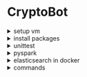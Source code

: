 # CryptoBot

<details>
<summary>setup vm</summary>

## add new repository in git browser

git clone https://github.com/scaja/CryptoBot.git  
cd CryptoBot  
git add .gitignore  
git commit -m "add gitignore"  
git push  
source myenv/bin/activatesource  


## virtual environment

sudo apt-get update  
sudo apt-get install python3.8-venv --fix-missing  
python3 -m venv myenv  
source myenv/bin/activate  


upgrade pip  
python3 -m pip install --upgrade pip  


## Create Kernel

pip3 install ipykernel  
python3 -m ipykernel install --user --name='vscode'  


## Start Jupiter

pip install notebook ipython  
jupyter notebook  
Install extensions also as host ssh  
restart VSCODE manuelly  

</details>

<details>
<summary>install packages</summary>

pip install pandas  
pip install python-dotenv  
pip install python-binance  
pip install websocket-client
pip install elasticsearch

</details>

<details>
<summary>unittest</summary>

python -m unittest discover

</details>

<details>
<summary>pyspark</summary>

## install Java

sudo apt update
sudo apt install openjdk-8-jre-headless -y
sudo apt install openjdk-8-jdk-headless -y

## install env

sudo apt install python3.8-venv -y

python3 -m venv .venv
. .venv/bin/activate
pip install notebook

## install spark

wget https://dst-de.s3.eu-west-3.amazonaws.com/pyspark_fr/spark.tgz

tar xzvf spark.tgz
sudo mv spark-3.5.0-bin-hadoop3/ /opt/spark

## set environment variable

export SPARK_HOME=/opt/spark
export PATH=$SPARK_HOME/bin:$SPARK_HOME/sbin:$PATH
export PYTHONPATH=$(ZIPS=("$SPARK_HOME"/python/lib/*.zip); IFS=:; echo "${ZIPS[*]}"):$PYTHONPATH

## 

rm spark.tgz
sed -i 's/rootLogger.level = info/rootLogger.level = error/' /opt/spark/conf/log4j2.properties.template
mv /opt/spark/conf/log4j2.properties.template /opt/spark/conf/log4j2.properties

</details>

<details>
<summary>elasticsearch in docker</summary>

version: "3.0"

services:
  elasticsearch:
    container_name: es-container
    image: docker.elastic.co/elasticsearch/elasticsearch:8.1.2
    environment:
      - xpack.security.enabled=false
      - "discovery.type=single-node"
    networks:
      - es-net
    ports:
      - 9200:9200

  kibana:
    container_name: kb-container
    image: docker.elastic.co/kibana/kibana:8.1.2
    environment:
      - ELASTICSEARCH_HOSTS=http://es-container:9200
    networks:
      - es-net
    depends_on:
      - elasticsearch
    ports:
      - 5601:5601

networks:
  es-net:
    driver: bridge

</details>

<details>
<summary>commands</summary>

docker compose -f docker-compose-bot.yml up --build --force-recreate --renew-anon-volumes

</details>